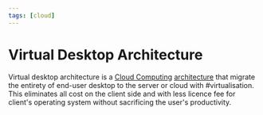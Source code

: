 ```yaml
---
tags: [cloud]
---
```


# Virtual Desktop Architecture

Virtual desktop architecture is a [Cloud Computing](202210012158.md)
[architecture](202303242154.md) that migrate the entirety of end-user desktop to
the server or cloud with #virtualisation. This eliminates all cost on the client
side and with less licence fee for client's operating system without sacrificing
the user's productivity.
